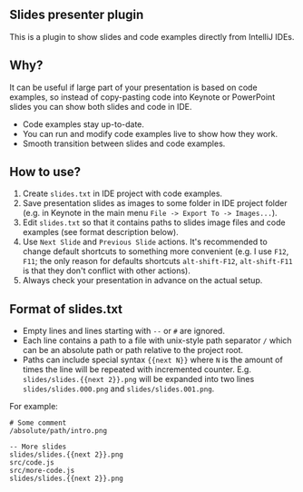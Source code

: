 ## Slides presenter plugin
This is a plugin to show slides and code examples directly from IntelliJ IDEs.

## Why?
It can be useful if large part of your presentation is based on code examples, so instead of copy-pasting code into Keynote or PowerPoint slides you can show both slides and code in IDE. 
 
 - Code examples stay up-to-date. 
 - You can run and modify code examples live to show how they work.
 - Smooth transition between slides and code examples.

## How to use?

1. Create `slides.txt` in IDE project with code examples.
2. Save presentation slides as images to some folder in IDE project folder (e.g. in Keynote in the main menu `File -> Export To -> Images...`).
3. Edit `slides.txt` so that it contains paths to slides image files and code examples (see format description below).
4. Use `Next Slide` and `Previous Slide` actions. It's recommended to change default shortcuts to something more convenient (e.g. I use `F12`, `F11`; the only reason for defaults shortcuts `alt-shift-F12`, `alt-shift-F11` is that they don't conflict with other actions).
5. Always check your presentation in advance on the actual setup.
 
 
## Format of slides.txt
- Empty lines and lines starting with `--` or `#` are ignored.
- Each line contains a path to a file with unix-style path separator `/` which can be an absolute path or path relative to the project root.  
- Paths can include special syntax `{{next N}}` where `N` is the amount of times the line will be repeated with incremented counter. E.g. `slides/slides.{{next 2}}.png` will be expanded into two lines `slides/slides.000.png` and `slides/slides.001.png`.

For example:
```
# Some comment
/absolute/path/intro.png

-- More slides
slides/slides.{{next 2}}.png
src/code.js
src/more-code.js
slides/slides.{{next 2}}.png
```
